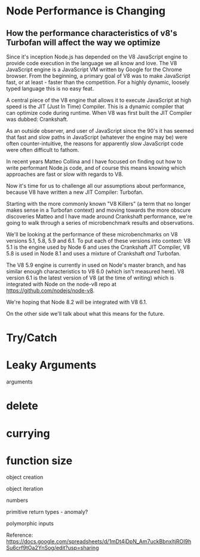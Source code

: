 # Node Performance is Changing 
## How the performance characteristics of v8's Turbofan will affect the way we optimize

Since it's inception Node.js has depended on the V8 JavaScript engine to provide 
code execution in the language we all know and love. The V8 JavaScript engine is 
a JavaScript VM written by Google for the Chrome browser. From the beginning, 
a primary goal of V8 was to make JavaScript fast, or at least - faster than the competition.
For a highly dynamic, loosely typed language this is no easy feat. 

A central piece of the V8 engine that allows it to execute JavaScript at high speed is
the JIT (Just In Time) Compiler. This is a dynamic compiler that can optimize code during
runtime. When V8 was first built the JIT Compiler was dubbed: Crankshaft. 

As an outside observer, and user of JavaScript since the 90's it has seemed that 
fast and slow paths in JavaScript (whatever the engine may be) were often counter-intuitive, the
reasons for apparently slow JavaScript code were often difficult to fathom.

In recent years Matteo Collina and I have focused on finding out how to write
performant Node.js code, and of course this means knowing which approaches are fast
or slow with regards to V8. 

Now it's time for us to challenge all our assumptions about performance, because V8 
have written a new JIT Compiler: Turbofan.

Starting with the more commonly known "V8 Killers" (a term that no longer makes sense in a Turbofan context)
and moving towards the more obscure discoveries Matteo and I have made around Crankshaft performance,
we're going to walk through a series of microbenchmark results and observations. 

We'll be looking at the performance of these microbenchmarks on V8 versions 5.1, 5.8, 5.9 and 6.1.
To put each of these versions into context: V8 5.1 is the engine used by Node 6 and uses the Crankshaft
JIT Compiler, V8 5.8 is used in Node 8.1 and uses a mixture of Crankshaft *and* Turbofan. 

The V8 5.9 engine is currently in used on Node's master branch, and has similar
enough characteristics to V8 6.0 (which isn't measured here). V8 version 6.1 is the latest version of
V8 (at the time of writing) which is integrated with Node on the node-v8 repo at https://github.com/nodejs/node-v8.  

We're hoping that Node 8.2 will be integrated with V8 6.1.

On the other side we'll talk about what this means for the future. 

# Try/Catch




# Leaky Arguments

arguments

# delete

# currying

# function size 

object creation

object iteration

numbers 

primitive return types - anomaly?

polymorphic inputs




Reference: https://docs.google.com/spreadsheets/d/1mDt4jDpN_Am7uckBbnxltjROI9hSu6crf9tOa2YnSog/edit?usp=sharing


 





